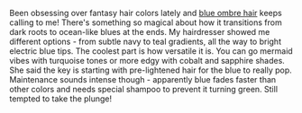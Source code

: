 Been obsessing over fantasy hair colors lately and [blue ombre hair](https://glaminati.com/fairy-blue-ombre-hair-beautiful-girls/) keeps calling to me! There's something so magical about how it transitions from dark roots to ocean-like blues at the ends. My hairdresser showed me different options - from subtle navy to teal gradients, all the way to bright electric blue tips. The coolest part is how versatile it is. You can go mermaid vibes with turquoise tones or more edgy with cobalt and sapphire shades. She said the key is starting with pre-lightened hair for the blue to really pop. Maintenance sounds intense though - apparently blue fades faster than other colors and needs special shampoo to prevent it turning green. Still tempted to take the plunge!